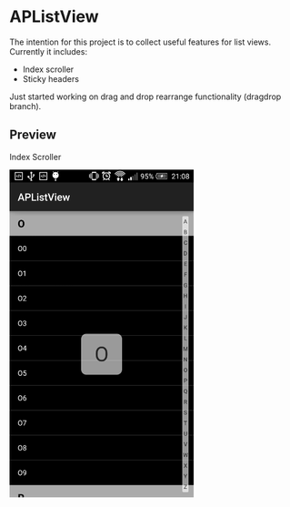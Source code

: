 # APListView

The intention for this project is to collect useful features for list views. Currently it includes:
- Index scroller
- Sticky headers

Just started working on drag and drop rearrange functionality (dragdrop branch).

## Preview

Index Scroller

![screenshot](https://github.com/andrejpoljanec/android-APListView/blob/master/APListView-IndexScroller-Screenshot.png)
